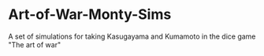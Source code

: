 # Art-of-War-Monty-Sims
A set of simulations for taking Kasugayama and Kumamoto in the dice game "The art of war"
